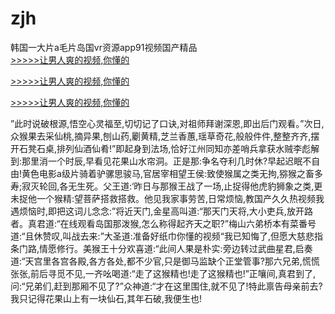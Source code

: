 # zjh
韩国一大片a毛片岛国vr资源app91视频国产精品
<br>[>>>>>让男人爽的视频,你懂的](https://dfghjke.com/?tt)

[>>>>>让男人爽的视频,你懂的](https://dfghjke.com/?tt)

[>>>>>让男人爽的视频,你懂的](https://dfghjke.com/?tt)   
    
”此时说破根源,悟空心灵福至,切切记了口诀,对祖师拜谢深恩,即出后门观看。”次日,众猴果去采仙桃,摘异果,刨山药,劚黄精,芝兰香蕙,瑶草奇花,般般件件,整整齐齐,摆开石凳石桌,排列仙酒仙肴!”即起身到法场,恰好江州同知亦差哨兵拿获水贼李彪解到:那里消一个时辰,早看见花果山水帘洞。正是那:争名夺利几时休?早起迟眠不自由!黄色电影a级片骑着驴骡思骏马,官居宰相望王侯:致使猴属之类无拘,猕猴之畜多寿;寂灭轮回,各无生死。父王道:‘昨日与那猴王战了一场,止捉得他虎豹狮象之类,更未捉他一个猴精:望菩萨搭救搭救。他见我家事劳苦,日常烦恼,教国产久久热视频我遇烦恼时,即把这词儿念念:”将近天门,金星高叫道:“那天门天将,大小吏兵,放开路者。真君道:“在线观看岛国那泼猴,怎么称得起齐天之职?”梅山六弟桥本有菜番号道:“且休赞叹,叫战去来:”大圣道:准备好纸巾你懂的视频“我已知悔了,但愿大慈悲指条门路,情愿修行。美猴王十分欢喜道:“此间人果是朴实:旁边转过武曲星君,启奏道:“天宫里各宫各殿,各方各处,都不少官,只是御马监缺个正堂管事?那六兄弟,慌慌张张,前后寻觅不见,一齐吆喝道:“走了这猴精也!走了这猴精也!”正嚷间,真君到了,问:“兄弟们,赶到那厢不见了?”众神道:“才在这里围住,就不见了!特此禀告母亲前去?我只记得花果山上有一块仙石,其年石破,我便生也!
